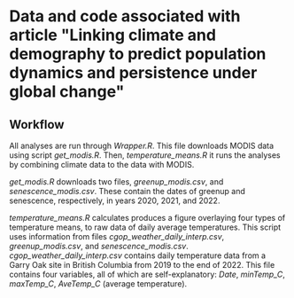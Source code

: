 # Data and code associated with article "Linking climate and demography to predict population dynamics and persistence under global change"

## Workflow
All analyses are run through _Wrapper.R_. This file downloads MODIS data using script _get_modis.R_. Then, _temperature_means.R_ it runs the analyses by combining climate data to the data with MODIS.

_get_modis.R_ downloads two files, _greenup_modis.csv_, and _senescence_modis.csv_. These contain the dates of greenup and senescence, respectively, in years 2020, 2021, and 2022.

_temperature_means.R_ calculates produces a figure overlaying four types of temperature means, to raw data of daily average temperatures. This script uses information from files _cgop_weather_daily_interp.csv_, _greenup_modis.csv_, and _senescence_modis.csv_. 
_cgop_weather_daily_interp.csv_ contains daily temperature data from a Garry Oak site in British Columbia from 2019 to the end of 2022. This file contains four variables, all of which are self-explanatory: _Date_, _minTemp_C_, _maxTemp_C_, _AveTemp_C_ (average temperature).


